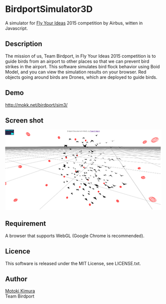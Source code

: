 BirdportSimulator3D
====
A simulator for [Fly Your Ideas](https://www.airbus-fyi.com/) 2015 competition by Airbus, witten in Javascript.

## Description

The mission of us, Team Birdport, in Fly Your Ideas 2015 competition is 
to guide birds from an airport to other places so that we can prevent bird strikes in the airport. 
This software simulates bird flock behavior using Boid Model, and you can view the simulation results on your browser.
Red objects going around birds are Drones, which are deployed to guide birds. 

## Demo

http://mokk.net/birdport/sim3/

## Screen shot

<img src="https://raw.githubusercontent.com/motokimura/BirdportSimulator3D/master/screen_capture.png" />

## Requirement

A browser that supports WebGL (Google Chrome is recommended).

## Licence

This software is released under the MIT License, see LICENSE.txt.

## Author

[Motoki Kimura](https://github.com/motokimura)<br />
Team Birdport
